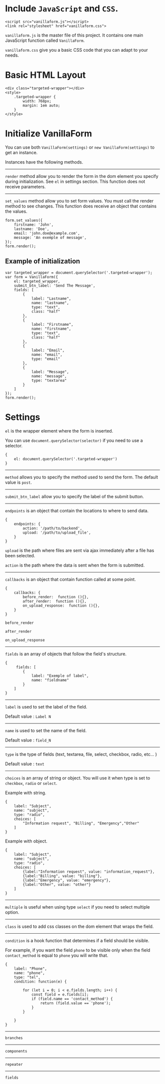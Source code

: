 # Include `JavaScript` and `CSS`.

```
<script src="vanillaform.js"></script>
<link rel="stylesheet" href="vanillaform.css">
```

`vanillaform.js` is the master file of this project. It contains one main JavaScript function called `VanillaForm`.

`vanillaform.css` give you a basic CSS code that you can adapt to your needs.

# Basic HTML Layout

```
<div class="targeted-wrapper"></div>
<style>
    .targeted-wrapper { 
        width: 768px;
        margin: 1em auto;
    }
</style>
```

# Initialize VanillaForm

You can use both `VanillaForm(settings)` or `new VanillaForm(settings)` to get an instance.

Instances have the following methods.

***

`render` method allow you to render the form in the dom element you specify during initialization. See `el` in settings section. This function does not receive parameters.

***

`set_values` method allow you to set form values. You must call the render method to see changes. This function does receive an object that contains the values.

```
form.set_values({
    firstname: 'John',
    lastname: 'Doe',
    email: 'john.doe@example.com',
    message: 'An exemple of message',
});
form.render();
```

## Example of initialization

```
var targeted_wrapper = document.querySelector('.targeted-wrapper');
var form = VanillaForm({
    el: targeted_wrapper,
    submit_btn_label: 'Send The Message',
    fields: [
        {
            label: "Lastname",
            name: "lastname",
            type: "text",
            class: "half"
        },
        {
            label: "Firstname",
            name: "firstname",
            type: "text",
            class: "half"
        },
        {
            label: "Email",
            name: "email",
            type: "email"
        },
        {
            label: "Message",
            name: "message",
            type: "textarea"
        }
    ]
});
form.render();
```

# Settings

`el` is the wrapper element where the form is inserted.

You can use `document.querySelector(selector)` if you need to use a selector.

```
{
    el: document.querySelector('.targeted-wrapper')
}
```

***

`method` allows you to specify the method used to send the form. The default value is `post`.

***

`submit_btn_label` allow you to specify the label of the submit button.

***

`endpoints` is an object that contain the locations to where to send data.

```
{
    endpoints: {
        action: '/path/to/backend',
        upload: '/path/to/upload_file',
    }
}
```

`upload` is the path where files are sent via ajax immediately after a file has been selected.

`action` is the path where the data is sent when the form is submitted.

***

`callbacks` is an object that contain function called at some point.


```
{
    callbacks: {
        before_render:  function (){},
        after_render:  function (){},
        on_upload_response:  function (){},
    }
}
```

`before_render`

`after_render`

`on_upload_response`

***

`fields` is an array of objects that follow the field's structure.

```
{
     fields: [
        {
            label: "Exemple of label",
            name: "fieldname"
        }
    ]
}
```

*** 

`label` is used to set the label of the field.

Default value : `Label N`

*** 

`name` is used to set the name of the field.

Default value : `field_N`

*** 

`type` is the type of fields (text, textarea, file, select, checkbox, radio, etc... )

Default value : `text`

*** 

`choices` is an array of string or object. You will use it when type is set to `checkbox`, `radio` or `select`.

Example with string.

```
{
    label: "Subject",
    name: "subject",
    type: "radio",
    choices: [
        "Information request", "Billing", "Emergency","Other"
    ]
}
```

Example with object.

```
{         
    label: "Subject",
    name: "subject",
    type: "radio",
    choices: [
        {label:"Information request", value: "information_request"},
        {label:"Billing", value: "billing"},
        {label:"Emergency", value: "emergency"},
        {label:"Other", value: "other"}
    ]
}
```

*** 

`multiple` is useful when using type `select` if you need to select multiple option.

*** 

`class` is used to add css classes on the dom element that wraps the field.

***

`condition` is a hook function that determines if a field should be visible.

For example, if you want the field `phone` to be visible only when the field `contact_method` is equal to `phone` you will write that.

```
{
    label: "Phone",
    name: "phone",
    type: "tel",
    condition: function(e) {

        for (let i = 0; i < e.fields.length; i++) {
            const field = e.fields[i];
            if (field.name == 'contact_method') { 
                return (field.value == 'phone');
            }
        }

    }
}
```

***

`branches`

***

`components`

***

`repeater`

***

`fields`



